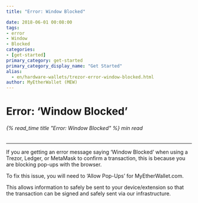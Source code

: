```yaml
---
title: "Error: Window Blocked"

date: 2018-06-01 00:08:00
tags:
- error
- Window
- Blocked
categories:
- [get-started]
primary_category: get-started
primary_category_display_name: "Get Started"
alias:
  - en/hardware-wallets/trezor-error-window-blocked.html
author: MyEtherWallet (MEW)
---
```


# **Error: ‘Window Blocked’**

###### {% read_time title "Error: Window Blocked" %} min read

* * *

If you are getting an error message saying ‘Window Blocked’ when using a Trezor, Ledger, or MetaMask to confirm a transaction, this is because you are blocking pop-ups with the browser. 

To fix this issue, you will need to ‘Allow Pop-Ups’ for MyEtherWallet.com.

This allows information to safely be sent to your device/extension so that the transaction can be signed and safely sent via our infrastructure.
